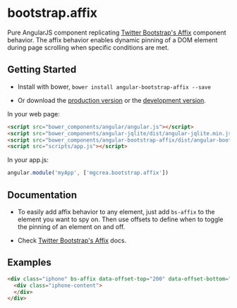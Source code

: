 # bootstrap.affix

Pure AngularJS component replicating [Twitter Bootstrap's Affix](http://twitter.github.io/bootstrap/javascript.html#affix) component behavior.
The affix behavior enables dynamic pinning of a DOM element during page scrolling when specific conditions are met.

## Getting Started

+ Install with bower, `bower install angular-bootstrap-affix --save`

+ Or download the [production version][min] or the [development version][max].

[min]: https://raw.github.com/mgcrea/angular-bootstrap-affix/master/dist/angular-bootstrap-affix.min.js
[max]: https://raw.github.com/mgcrea/angular-bootstrap-affix/master/dist/angular-bootstrap-affix.js

In your web page:

```html
<script src="bower_components/angular/angular.js"></script>
<script src="bower_components/angular-jqlite/dist/angular-jqlite.min.js"></script>
<script src="bower_components/angular-bootstrap-affix/dist/angular-bootstrap-affix.min.js"></script>
<script src="scripts/app.js"></script>
```

In your app.js:

```js
angular.module('myApp', ['mgcrea.bootstrap.affix'])
```

## Documentation

+ To easily add affix behavior to any element, just add `bs-affix` to the element you want to spy on. Then use offsets to define when to toggle the pinning of an element on and off.

+ Check [Twitter Bootstrap's Affix](http://twitter.github.io/bootstrap/javascript.html#affix) docs.

## Examples

```html
<div class="iphone" bs-affix data-offset-top="200" data-offset-bottom="300">
  <div class="iphone-content">
  </div>
</div>
```
